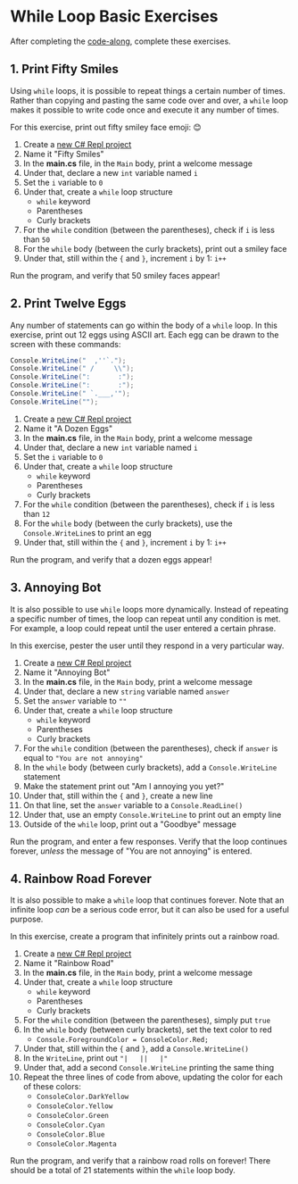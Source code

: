 # While Loop Basic Exercises
After completing the [code-along](FactorialFollowAlong.md), complete these exercises.

## 1. Print Fifty Smiles
Using `while` loops, it is possible to repeat things a certain number of times. Rather than copying and pasting the same code over and over, a `while` loop makes it possible to write code once and execute it any number of times.

For this exercise, print out fifty smiley face emoji: 😊

1. Create a [new C# Repl project](https://repl.it/new/csharp)
1. Name it "Fifty Smiles"
1. In the **main.cs** file, in the `Main` body, print a welcome message
1. Under that, declare a new `int` variable named `i`
1. Set the `i` variable to `0`
1. Under that, create a `while` loop structure
    - `while` keyword
    - Parentheses
    - Curly brackets
1. For the `while` condition (between the parentheses), check if `i` is less than `50`
1. For the `while` body (between the curly brackets), print out a smiley face
1. Under that, still within the `{` and `}`, increment `i` by 1: `i++`

Run the program, and verify that 50 smiley faces appear!

## 2. Print Twelve Eggs
Any number of statements can go within the body of a `while` loop. In this exercise, print out 12 eggs using ASCII art. Each egg can be drawn to the screen with these commands:

```cs
Console.WriteLine("  ,''`.");
Console.WriteLine(" /     \\");
Console.WriteLine(":       :");
Console.WriteLine(":       :");
Console.WriteLine(" `.___,'");
Console.WriteLine("");
```

1. Create a [new C# Repl project](https://repl.it/new/csharp)
1. Name it "A Dozen Eggs"
1. In the **main.cs** file, in the `Main` body, print a welcome message
1. Under that, declare a new `int` variable named `i`
1. Set the `i` variable to `0`
1. Under that, create a `while` loop structure
    - `while` keyword
    - Parentheses
    - Curly brackets
1. For the `while` condition (between the parentheses), check if `i` is less than `12`
1. For the `while` body (between the curly brackets), use the `Console.WriteLine`s to print an egg
1. Under that, still within the `{` and `}`, increment `i` by 1: `i++`

Run the program, and verify that a dozen eggs appear!

## 3. Annoying Bot
It is also possible to use `while` loops more dynamically. Instead of repeating a specific number of times, the loop can repeat until any condition is met. For example, a loop could repeat until the user entered a certain phrase.

In this exercise, pester the user until they respond in a very particular way.

1. Create a [new C# Repl project](https://repl.it/new/csharp)
1. Name it "Annoying Bot"
1. In the **main.cs** file, in the `Main` body, print a welcome message
1. Under that, declare a new `string` variable named `answer`
1. Set the `answer` variable to `""`
1. Under that, create a `while` loop structure
    - `while` keyword
    - Parentheses
    - Curly brackets
1. For the `while` condition (between the parentheses), check if `answer` is equal to `"You are not annoying"`
1. In the `while` body (between curly brackets), add a `Console.WriteLine` statement
1. Make the statement print out "Am I annoying you yet?"
1. Under that, still within the `{` and `}`, create a new line
1. On that line, set the `answer` variable to a `Console.ReadLine()`
1. Under that, use an empty `Console.WriteLine` to print out an empty line
1. Outside of the `while` loop, print out a "Goodbye" message

Run the program, and enter a few responses. Verify that the loop continues forever, _unless_ the message of "You are not annoying" is entered.

## 4. Rainbow Road Forever
It is also possible to make a `while` loop that continues forever. Note that an infinite loop _can_ be a serious code error, but it can also be used for a useful purpose.

In this exercise, create a program that infinitely prints out a rainbow road.

1. Create a [new C# Repl project](https://repl.it/new/csharp)
1. Name it "Rainbow Road"
1. In the **main.cs** file, in the `Main` body, print a welcome message
1. Under that, create a `while` loop structure
    - `while` keyword
    - Parentheses
    - Curly brackets
1. For the `while` condition (between the parentheses), simply put `true`
1. In the `while` body (between curly brackets), set the text color to red
    - `Console.ForegroundColor = ConsoleColor.Red;`
1. Under that, still within the `{` and `}`, add a `Console.WriteLine()`
1. In the `WriteLine`, print out `"|   ||   |"`
1. Under that, add a second `Console.WriteLine` printing the same thing
1. Repeat the three lines of code from above, updating the color for each of these colors:
    - `ConsoleColor.DarkYellow`
    - `ConsoleColor.Yellow`
    - `ConsoleColor.Green`
    - `ConsoleColor.Cyan`
    - `ConsoleColor.Blue`
    - `ConsoleColor.Magenta`

Run the program, and verify that a rainbow road rolls on forever! There should be a total of 21 statements within the `while` loop body.